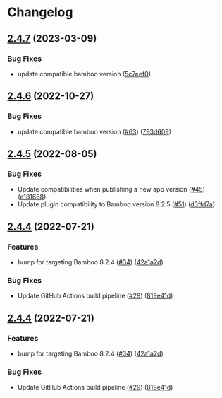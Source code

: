 # Changelog

## [2.4.7](https://github.com/OctopusDeploy/Octopus-Bamboo/compare/v2.4.6...v2.4.7) (2023-03-09)


### Bug Fixes

* update compatible bamboo version ([5c7eef0](https://github.com/OctopusDeploy/Octopus-Bamboo/commit/5c7eef056b19813d54f665ee622c775fd849d78e))

## [2.4.6](https://github.com/OctopusDeploy/Octopus-Bamboo/compare/v2.4.5...v2.4.6) (2022-10-27)


### Bug Fixes

* update compatible bamboo version ([#63](https://github.com/OctopusDeploy/Octopus-Bamboo/issues/63)) ([793d609](https://github.com/OctopusDeploy/Octopus-Bamboo/commit/793d609a50b101070fde82ba11e3fbbf1caccd59))

## [2.4.5](https://github.com/OctopusDeploy/Octopus-Bamboo/compare/v2.4.4...v2.4.5) (2022-08-05)


### Bug Fixes

* Update compatibilities when publishing a new app version ([#45](https://github.com/OctopusDeploy/Octopus-Bamboo/issues/45)) ([e181668](https://github.com/OctopusDeploy/Octopus-Bamboo/commit/e1816680feb7246d2fb7e53ee7adde6a916c21d6))
* Update plugin compatibility to Bamboo version 8.2.5 ([#51](https://github.com/OctopusDeploy/Octopus-Bamboo/issues/51)) ([d3ffd7a](https://github.com/OctopusDeploy/Octopus-Bamboo/commit/d3ffd7a529e712ae0880a6f56c00c21ce70568f2))

## [2.4.4](https://github.com/OctopusDeploy/Octopus-Bamboo/compare/v2.4.4...v2.4.4) (2022-07-21)


### Features

* bump for targeting Bamboo 8.2.4 ([#34](https://github.com/OctopusDeploy/Octopus-Bamboo/issues/34)) ([42a1a2d](https://github.com/OctopusDeploy/Octopus-Bamboo/commit/42a1a2dca1fa57d1d2108144e4b4bbed05ad6018))


### Bug Fixes

* Update GitHub Actions build pipeline ([#29](https://github.com/OctopusDeploy/Octopus-Bamboo/issues/29)) ([819e41d](https://github.com/OctopusDeploy/Octopus-Bamboo/commit/819e41d2b24f81c94ab6bc4cc650c907fd1f7491))

## [2.4.4](https://github.com/OctopusDeploy/Octopus-Bamboo/compare/1.0.4-SNAPSHOT...v2.4.4) (2022-07-21)


### Features

* bump for targeting Bamboo 8.2.4 ([#34](https://github.com/OctopusDeploy/Octopus-Bamboo/issues/34)) ([42a1a2d](https://github.com/OctopusDeploy/Octopus-Bamboo/commit/42a1a2dca1fa57d1d2108144e4b4bbed05ad6018))


### Bug Fixes

* Update GitHub Actions build pipeline ([#29](https://github.com/OctopusDeploy/Octopus-Bamboo/issues/29)) ([819e41d](https://github.com/OctopusDeploy/Octopus-Bamboo/commit/819e41d2b24f81c94ab6bc4cc650c907fd1f7491))
